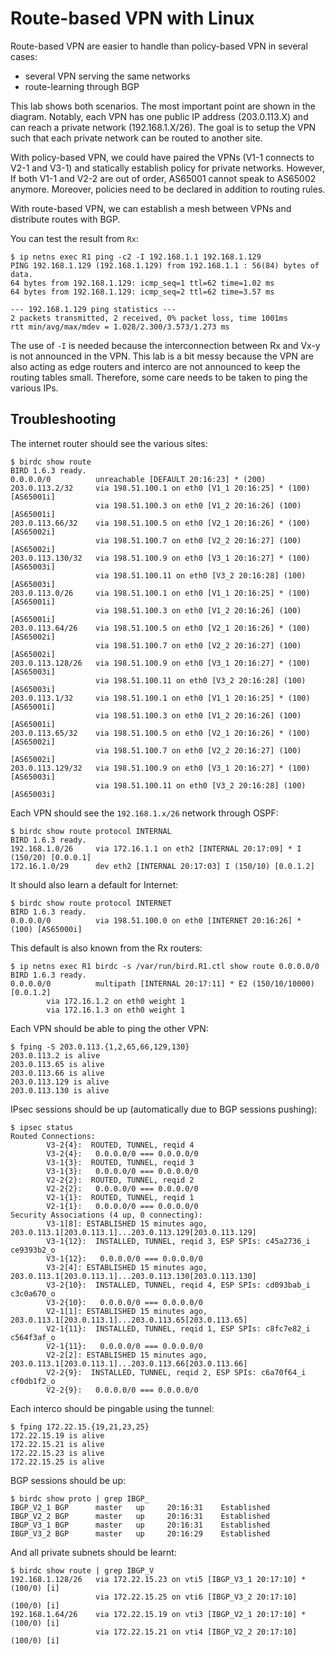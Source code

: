 # Route-based VPN with Linux

Route-based VPN are easier to handle than policy-based VPN in several cases:

 - several VPN serving the same networks
 - route-learning through BGP

This lab shows both scenarios. The most important point are shown in
the diagram. Notably, each VPN has one public IP address (203.0.113.X)
and can reach a private network (192.168.1.X/26). The goal is to setup
the VPN such that each private network can be routed to another site.

With policy-based VPN, we could have paired the VPNs (V1-1 connects to
V2-1 and V3-1) and statically establish policy for private
networks. However, If both V1-1 and V2-2 are out of order, AS65001
cannot speak to AS65002 anymore. Moreover, policies need to be
declared in addition to routing rules.

With route-based VPN, we can establish a mesh between VPNs and
distribute routes with BGP.

You can test the result from `Rx`:

    $ ip netns exec R1 ping -c2 -I 192.168.1.1 192.168.1.129
    PING 192.168.1.129 (192.168.1.129) from 192.168.1.1 : 56(84) bytes of data.
    64 bytes from 192.168.1.129: icmp_seq=1 ttl=62 time=1.02 ms
    64 bytes from 192.168.1.129: icmp_seq=2 ttl=62 time=3.57 ms
    
    --- 192.168.1.129 ping statistics ---
    2 packets transmitted, 2 received, 0% packet loss, time 1001ms
    rtt min/avg/max/mdev = 1.028/2.300/3.573/1.273 ms

The use of `-I` is needed because the interconnection between Rx and
Vx-y is not announced in the VPN. This lab is a bit messy because the
VPN are also acting as edge routers and interco are not announced to
keep the routing tables small. Therefore, some care needs to be taken
to ping the various IPs.

## Troubleshooting

The internet router should see the various sites:

    $ birdc show route
    BIRD 1.6.3 ready.
    0.0.0.0/0          unreachable [DEFAULT 20:16:23] * (200)
    203.0.113.2/32     via 198.51.100.1 on eth0 [V1_1 20:16:25] * (100) [AS65001i]
                       via 198.51.100.3 on eth0 [V1_2 20:16:26] (100) [AS65001i]
    203.0.113.66/32    via 198.51.100.5 on eth0 [V2_1 20:16:26] * (100) [AS65002i]
                       via 198.51.100.7 on eth0 [V2_2 20:16:27] (100) [AS65002i]
    203.0.113.130/32   via 198.51.100.9 on eth0 [V3_1 20:16:27] * (100) [AS65003i]
                       via 198.51.100.11 on eth0 [V3_2 20:16:28] (100) [AS65003i]
    203.0.113.0/26     via 198.51.100.1 on eth0 [V1_1 20:16:25] * (100) [AS65001i]
                       via 198.51.100.3 on eth0 [V1_2 20:16:26] (100) [AS65001i]
    203.0.113.64/26    via 198.51.100.5 on eth0 [V2_1 20:16:26] * (100) [AS65002i]
                       via 198.51.100.7 on eth0 [V2_2 20:16:27] (100) [AS65002i]
    203.0.113.128/26   via 198.51.100.9 on eth0 [V3_1 20:16:27] * (100) [AS65003i]
                       via 198.51.100.11 on eth0 [V3_2 20:16:28] (100) [AS65003i]
    203.0.113.1/32     via 198.51.100.1 on eth0 [V1_1 20:16:25] * (100) [AS65001i]
                       via 198.51.100.3 on eth0 [V1_2 20:16:26] (100) [AS65001i]
    203.0.113.65/32    via 198.51.100.5 on eth0 [V2_1 20:16:26] * (100) [AS65002i]
                       via 198.51.100.7 on eth0 [V2_2 20:16:27] (100) [AS65002i]
    203.0.113.129/32   via 198.51.100.9 on eth0 [V3_1 20:16:27] * (100) [AS65003i]
                       via 198.51.100.11 on eth0 [V3_2 20:16:28] (100) [AS65003i]

Each VPN should see the `192.168.1.x/26` network through OSPF:

    $ birdc show route protocol INTERNAL
    BIRD 1.6.3 ready.
    192.168.1.0/26     via 172.16.1.1 on eth2 [INTERNAL 20:17:09] * I (150/20) [0.0.0.1]
    172.16.1.0/29      dev eth2 [INTERNAL 20:17:03] I (150/10) [0.0.1.2]

It should also learn a default for Internet:

    $ birdc show route protocol INTERNET
    BIRD 1.6.3 ready.
    0.0.0.0/0          via 198.51.100.0 on eth0 [INTERNET 20:16:26] * (100) [AS65000i]

This default is also known from the Rx routers:

    $ ip netns exec R1 birdc -s /var/run/bird.R1.ctl show route 0.0.0.0/0
    BIRD 1.6.3 ready.
    0.0.0.0/0          multipath [INTERNAL 20:17:11] * E2 (150/10/10000) [0.0.1.2]
            via 172.16.1.2 on eth0 weight 1
            via 172.16.1.3 on eth0 weight 1

Each VPN should be able to ping the other VPN:

    $ fping -S 203.0.113.{1,2,65,66,129,130}
    203.0.113.2 is alive
    203.0.113.65 is alive
    203.0.113.66 is alive
    203.0.113.129 is alive
    203.0.113.130 is alive

IPsec sessions should be up (automatically due to BGP sessions pushing):

    $ ipsec status
    Routed Connections:
            V3-2{4}:  ROUTED, TUNNEL, reqid 4
            V3-2{4}:   0.0.0.0/0 === 0.0.0.0/0
            V3-1{3}:  ROUTED, TUNNEL, reqid 3
            V3-1{3}:   0.0.0.0/0 === 0.0.0.0/0
            V2-2{2}:  ROUTED, TUNNEL, reqid 2
            V2-2{2}:   0.0.0.0/0 === 0.0.0.0/0
            V2-1{1}:  ROUTED, TUNNEL, reqid 1
            V2-1{1}:   0.0.0.0/0 === 0.0.0.0/0
    Security Associations (4 up, 0 connecting):
            V3-1[8]: ESTABLISHED 15 minutes ago, 203.0.113.1[203.0.113.1]...203.0.113.129[203.0.113.129]
            V3-1{12}:  INSTALLED, TUNNEL, reqid 3, ESP SPIs: c45a2736_i ce9393b2_o
            V3-1{12}:   0.0.0.0/0 === 0.0.0.0/0
            V3-2[4]: ESTABLISHED 15 minutes ago, 203.0.113.1[203.0.113.1]...203.0.113.130[203.0.113.130]
            V3-2{10}:  INSTALLED, TUNNEL, reqid 4, ESP SPIs: cd093bab_i c3c0a670_o
            V3-2{10}:   0.0.0.0/0 === 0.0.0.0/0
            V2-1[1]: ESTABLISHED 15 minutes ago, 203.0.113.1[203.0.113.1]...203.0.113.65[203.0.113.65]
            V2-1{11}:  INSTALLED, TUNNEL, reqid 1, ESP SPIs: c8fc7e82_i c564f3af_o
            V2-1{11}:   0.0.0.0/0 === 0.0.0.0/0
            V2-2[2]: ESTABLISHED 15 minutes ago, 203.0.113.1[203.0.113.1]...203.0.113.66[203.0.113.66]
            V2-2{9}:  INSTALLED, TUNNEL, reqid 2, ESP SPIs: c6a70f64_i cf0db1f2_o
            V2-2{9}:   0.0.0.0/0 === 0.0.0.0/0

Each interco should be pingable using the tunnel:

    $ fping 172.22.15.{19,21,23,25}
    172.22.15.19 is alive
    172.22.15.21 is alive
    172.22.15.23 is alive
    172.22.15.25 is alive

BGP sessions should be up:

    $ birdc show proto | grep IBGP_
    IBGP_V2_1 BGP      master   up     20:16:31    Established
    IBGP_V2_2 BGP      master   up     20:16:31    Established
    IBGP_V3_1 BGP      master   up     20:16:31    Established
    IBGP_V3_2 BGP      master   up     20:16:29    Established

And all private subnets should be learnt:

    $ birdc show route | grep IBGP_V
    192.168.1.128/26   via 172.22.15.23 on vti5 [IBGP_V3_1 20:17:10] * (100/0) [i]
                       via 172.22.15.25 on vti6 [IBGP_V3_2 20:17:10] (100/0) [i]
    192.168.1.64/26    via 172.22.15.19 on vti3 [IBGP_V2_1 20:17:10] * (100/0) [i]
                       via 172.22.15.21 on vti4 [IBGP_V2_2 20:17:10] (100/0) [i]
